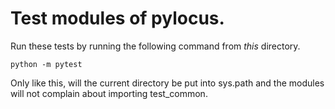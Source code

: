# Test modules of pylocus.

Run these tests by running the following command from *this* directory.
```
python -m pytest
```

Only like this, will the current directory be put into sys.path and the modules will not complain about importing test_common.
